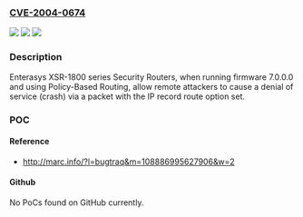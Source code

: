 ### [CVE-2004-0674](https://cve.mitre.org/cgi-bin/cvename.cgi?name=CVE-2004-0674)
![](https://img.shields.io/static/v1?label=Product&message=n%2Fa&color=blue)
![](https://img.shields.io/static/v1?label=Version&message=n%2Fa&color=blue)
![](https://img.shields.io/static/v1?label=Vulnerability&message=n%2Fa&color=brighgreen)

### Description

Enterasys XSR-1800 series Security Routers, when running firmware 7.0.0.0 and using Policy-Based Routing, allow remote attackers to cause a denial of service (crash) via a packet with the IP record route option set.

### POC

#### Reference
- http://marc.info/?l=bugtraq&m=108886995627906&w=2

#### Github
No PoCs found on GitHub currently.

